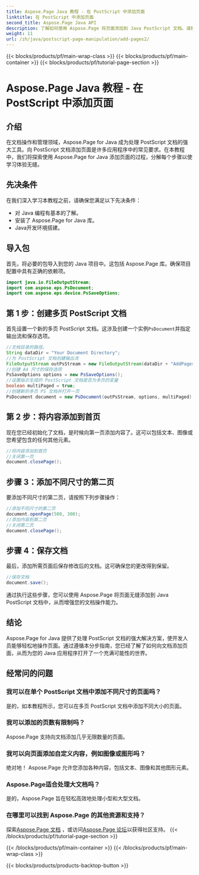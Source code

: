```yaml
---
title: Aspose.Page Java 教程 - 在 PostScript 中添加页面
linktitle: 在 PostScript 中添加页面
second_title: Aspose.Page Java API
description: 了解如何使用 Aspose.Page 将页面添加到 Java PostScript 文档。请按照我们的分步指南进行无缝文档操作。
weight: 11
url: /zh/java/postscript-page-manipulation/add-pages2/
---
```


{{< blocks/products/pf/main-wrap-class >}}
{{< blocks/products/pf/main-container >}}
{{< blocks/products/pf/tutorial-page-section >}}

# Aspose.Page Java 教程 - 在 PostScript 中添加页面

## 介绍
在文档操作和管理领域，Aspose.Page for Java 成为处理 PostScript 文档的强大工具。向 PostScript 文档添加页面是许多应用程序中的常见要求。在本教程中，我们将探索使用 Aspose.Page for Java 添加页面的过程，分解每个步骤以使学习体验无缝。
## 先决条件
在我们深入学习本教程之前，请确保您满足以下先决条件：
- 对 Java 编程有基本的了解。
- 安装了 Aspose.Page for Java 库。
- Java开发环境搭建。
## 导入包
首先，将必要的包导入到您的 Java 项目中。这包括 Aspose.Page 库。确保项目配置中具有正确的依赖项。
```java
import java.io.FileOutputStream;
import com.aspose.eps.PsDocument;
import com.aspose.eps.device.PsSaveOptions;
```
## 第 1 步：创建多页 PostScript 文档
首先设置一个新的多页 PostScript 文档。这涉及创建一个实例`PsDocument`并指定输出流和保存选项。
```java
//文档目录的路径。
String dataDir = "Your Document Directory";
//为 PostScript 文档创建输出流
FileOutputStream outPsStream = new FileOutputStream(dataDir + "AddPages2_outPS.ps");
//创建 A4 尺寸的保存选项
PsSaveOptions options = new PsSaveOptions();
//设置指示生成的 PostScript 文档是否为多页的变量
boolean multiPaged = true;
//创建新的多页 PS 文档并打开一页
PsDocument document = new PsDocument(outPsStream, options, multiPaged);
```
## 第 2 步：将内容添加到首页
现在您已经初始化了文档，是时候向第一页添加内容了。这可以包括文本、图像或您希望包含的任何其他元素。
```java
//将内容添加到首页
//关闭第一页
document.closePage();
```
## 步骤 3：添加不同尺寸的第二页
要添加不同尺寸的第二页，请按照下列步骤操作：
```java
//添加不同尺寸的第二页
document.openPage(500, 300);
//添加内容到第二页
//关闭第二页
document.closePage();
```
## 步骤 4：保存文档
最后，添加所需页面后保存修改后的文档。这可确保您的更改得到保留。
```java
//保存文档
document.save();
```
通过执行这些步骤，您可以使用 Aspose.Page 将页面无缝添加到 Java PostScript 文档中，从而增强您的文档操作能力。
## 结论
Aspose.Page for Java 提供了处理 PostScript 文档的强大解决方案，使开发人员能够轻松地操作页面。通过遵循本分步指南，您已经了解了如何向文档添加页面，从而为您的 Java 应用程序打开了一个充满可能性的世界。
## 经常问的问题
### 我可以在单个 PostScript 文档中添加不同尺寸的页面吗？
是的，如本教程所示，您可以在多页 PostScript 文档中添加不同大小的页面。
### 我可以添加的页数有限制吗？
Aspose.Page 支持向文档添加几乎无限数量的页面。
### 我可以向页面添加自定义内容，例如图像或图形吗？
绝对地！ Aspose.Page 允许您添加各种内容，包括文本、图像和其他图形元素。
### Aspose.Page适合处理大文档吗？
是的，Aspose.Page 旨在轻松高效地处理小型和大型文档。
### 在哪里可以找到 Aspose.Page 的其他资源和支持？
探索[Aspose.Page 文档](https://reference.aspose.com/page/java/) ，或访问[Aspose.Page 论坛](https://forum.aspose.com/c/page/39)以获得社区支持。
{{< /blocks/products/pf/tutorial-page-section >}}

{{< /blocks/products/pf/main-container >}}
{{< /blocks/products/pf/main-wrap-class >}}

{{< blocks/products/products-backtop-button >}}
